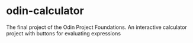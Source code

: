 # odin-calculator
The final project of the Odin Project Foundations. An interactive calculator project with buttons for evaluating expressions
